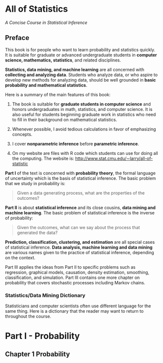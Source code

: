 # All of Statistics #

*A Concise Course in Statistical Inference*

## Preface ##

This book is for people who want to learn probability and statistics quickly. It is suitable for graduate or advanced undergraduate students in **computer science, mathematics, statistics**, and related disciplines.

**Statistics, data mining, and machine learning** are all concerned with **collecting and analyzing data**. Students who analyze data, or who aspire to develop new methods for analyzing data, should be well grounded in **basic probability and mathematical statistics**.

Here is a summary of the main features of this book:

1. The book is suitable for **graduate students in computer science** and honors undergraduates in math, statistics, and computer science. It is also useful for students beginning graduate work in statistics who need to fill in their background on mathematical statistics.

4. Whenever possible, I avoid tedious calculations in favor of emphasizing concepts.

5. I cover **nonparametric inference** before **parametric inference**.

6. On my website are files with R code which students can use for doing all the computing. The website is: http://www.stat.cmu.edu/∼larry/all-of-statistic

**Part I** of the text is concerned with **probability theory**, the formal language of uncertainty which is the basis of statistical inference. The basic problem that we study in probability is:

> Given a data generating process, what are the properties of the outcomes?

**Part II** is about **statistical inference** and its close cousins, **data mining and machine learning**. The basic problem of statistical inference is the inverse of probability:

> Given the outcomes, what can we say about the process that generated the data?

**Prediction, classification, clustering, and estimation** are all special cases of statistical inference. **Data analysis, machine learning and data mining** are various names given to the practice of statistical inference, depending on the context.

Part III applies the ideas from Part II to specific problems such as regression, graphical models, causation, density estimation, smoothing, classification, and simulation. Part III contains one more chapter on probability that covers stochastic processes including Markov chains.

### Statistics/Data Mining Dictionary ###

Statisticians and computer scientists often use different language for the same thing. Here is a dictionary that the reader may want to return to throughout the course.

# Part I - Probability #

## Chapter 1 Probability ##

